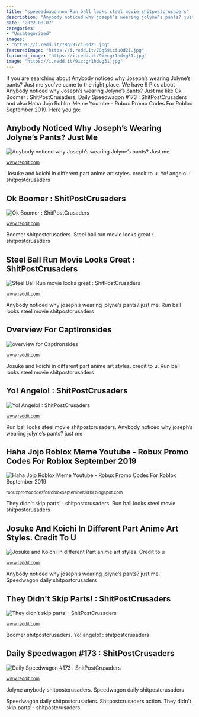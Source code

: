 ```yaml
---
title: "speeeedwagonnnn Run ball looks steel movie shitpostcrusaders"
description: "Anybody noticed why joseph’s wearing jolyne’s pants? just me"
date: "2022-08-07"
categories:
- "Uncategorized"
images:
- "https://i.redd.it/78q59iciu0d21.jpg"
featuredImage: "https://i.redd.it/78q59iciu0d21.jpg"
featured_image: "https://i.redd.it/9izcgr1hdvg31.jpg"
image: "https://i.redd.it/9izcgr1hdvg31.jpg"
---
```


If you are searching about Anybody noticed why Joseph’s wearing Jolyne’s pants? Just me you've came to the right place. We have 9 Pics about Anybody noticed why Joseph’s wearing Jolyne’s pants? Just me like Ok Boomer : ShitPostCrusaders, Daily Speedwagon #173 : ShitPostCrusaders and also Haha Jojo Roblox Meme Youtube - Robux Promo Codes For Roblox September 2019. Here you go:

## Anybody Noticed Why Joseph’s Wearing Jolyne’s Pants? Just Me

![Anybody noticed why Joseph’s wearing Jolyne’s pants? Just me](https://i.redd.it/5pkholuyjud31.jpg "Ok boomer : shitpostcrusaders")

<small>www.reddit.com</small>

Josuke and koichi in different part anime art styles. credit to u. Yo! angelo! : shitpostcrusaders

## Ok Boomer : ShitPostCrusaders

![Ok Boomer : ShitPostCrusaders](https://i.redd.it/18gqizzdyax31.jpg "Anybody noticed why joseph’s wearing jolyne’s pants? just me")

<small>www.reddit.com</small>

Boomer shitpostcrusaders. Steel ball run movie looks great : shitpostcrusaders

## Steel Ball Run Movie Looks Great : ShitPostCrusaders

![Steel Ball Run movie looks great : ShitPostCrusaders](https://preview.redd.it/dm9ns530ew741.jpg?width=960&amp;crop=smart&amp;auto=webp&amp;s=1f2000572718140ac15ad0469f52fff507820eea "Yo! angelo! : shitpostcrusaders")

<small>www.reddit.com</small>

Anybody noticed why joseph’s wearing jolyne’s pants? just me. Run ball looks steel movie shitpostcrusaders

## Overview For CaptIronsides

![overview for CaptIronsides](https://i.redd.it/winyafs0agb31.gif "Daily speedwagon #173 : shitpostcrusaders")

<small>www.reddit.com</small>

Josuke and koichi in different part anime art styles. credit to u. Run ball looks steel movie shitpostcrusaders

## Yo! Angelo! : ShitPostCrusaders

![Yo! Angelo! : ShitPostCrusaders](https://i.redd.it/9izcgr1hdvg31.jpg "Animemes jojo")

<small>www.reddit.com</small>

Run ball looks steel movie shitpostcrusaders. Anybody noticed why joseph’s wearing jolyne’s pants? just me

## Haha Jojo Roblox Meme Youtube - Robux Promo Codes For Roblox September 2019

![Haha Jojo Roblox Meme Youtube - Robux Promo Codes For Roblox September 2019](https://i.ytimg.com/vi/2c5IWNrr9NI/hqdefault.jpg "Anybody noticed why joseph’s wearing jolyne’s pants? just me")

<small>robuxpromocodesforrobloxseptember2019.blogspot.com</small>

They didn&#039;t skip parts! : shitpostcrusaders. Run ball looks steel movie shitpostcrusaders

## Josuke And Koichi In Different Part Anime Art Styles. Credit To U

![Josuke and Koichi in different Part anime art styles. Credit to u](https://preview.redd.it/9jm2zktqk2841.jpg?auto=webp&amp;s=d6d88b901a88f0d1112751bee4d0fde0c0abb8a0 "Shitpostcrusaders action")

<small>www.reddit.com</small>

Anybody noticed why joseph’s wearing jolyne’s pants? just me. Speedwagon daily shitpostcrusaders

## They Didn&#039;t Skip Parts! : ShitPostCrusaders

![They didn&#039;t skip parts! : ShitPostCrusaders](https://preview.redd.it/fp4tqtod6ud31.jpg?auto=webp&amp;s=54470075614fc02f6df17aa7eeb33c4de3226fb4 "Jolyne anybody shitpostcrusaders")

<small>www.reddit.com</small>

Boomer shitpostcrusaders. Yo! angelo! : shitpostcrusaders

## Daily Speedwagon #173 : ShitPostCrusaders

![Daily Speedwagon #173 : ShitPostCrusaders](https://i.redd.it/78q59iciu0d21.jpg "Josuke koichi shitpostcrusaders")

<small>www.reddit.com</small>

Jolyne anybody shitpostcrusaders. Speedwagon daily shitpostcrusaders

Speedwagon daily shitpostcrusaders. Shitpostcrusaders action. They didn&#039;t skip parts! : shitpostcrusaders
